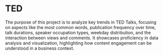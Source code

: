 # TED

The purpose of this project is to analyze key trends in TED Talks, focusing on aspects like the most common words, publication frequency over time, talk durations, speaker occupation types, weekday distribution, and the interaction between views and comments. It showcases proficiency in data analysis and visualization, highlighting how content engagement can be understood in a business context.
